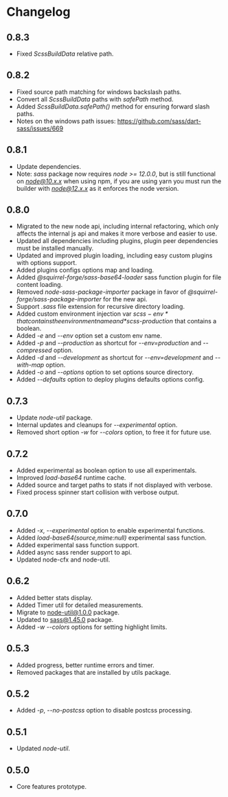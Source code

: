 # Changelog

## 0.8.3
 - Fixed *ScssBuildData* relative path.

## 0.8.2
 - Fixed source path matching for windows backslash paths.
 - Convert all *ScssBuildData* paths with *safePath* method. 
 - Added *ScssBuildData.safePath()* method for ensuring forward slash paths.
 - Notes on the windows path issues: https://github.com/sass/dart-sass/issues/669

## 0.8.1
 - Update dependencies.
 - Note: *sass* package now requires *node >= 12.0.0*, but is still functional on *node@10.x.x* when using npm, if you are using yarn you must run the builder with *node@12.x.x* as it enforces the node version.

## 0.8.0
 - Migrated to the new node api, including internal refactoring, which only affects the internal js api and makes it more verbose and easier to use.
 - Updated all dependencies including plugins, plugin peer dependencies must be installed manually.
 - Updated and improved plugin loading, including easy custom plugins with options support.
 - Added plugins configs options map and loading.
 - Added *@squirrel-forge/sass-base64-loader* sass function plugin for file content loading.
 - Removed *node-sass-package-importer* package in favor of *@squirrel-forge/sass-package-importer* for the new api.
 - Support *.sass* file extension for recursive directory loading.
 - Added custom environment injection var *$scss-env* that contains the environment name and *$scss-production* that contains a boolean.
 - Added *-e* and *--env* option set a custom env name.
 - Added *-p* and *--production* as shortcut for *--env=production* and *--compressed* option.
 - Added *-d* and *--development* as shortcut for *--env=development* and *--with-map* option.
 - Added *-o* and *--options* option to set options source directory.
 - Added *--defaults* option to deploy plugins defaults options config.

## 0.7.3
 - Update *node-util* package.
 - Internal updates and cleanups for *--experimental* option.
 - Removed short option *-w* for *--colors* option, to free it for future use.

## 0.7.2
 - Added experimental as boolean option to use all experimentals.
 - Improved *load-base64* runtime cache.
 - Added source and target paths to stats if not displayed with verbose.
 - Fixed process spinner start collision with verbose output.

## 0.7.0
 - Added *-x*, *--experimental* option to enable experimental functions.
 - Added *load-base64($source,$mime:null)* experimental sass function.
 - Added experimental sass function support.
 - Added async sass render support to api.
 - Updated node-cfx and node-util.

## 0.6.2
 - Added better stats display.
 - Added Timer util for detailed measurements.
 - Migrate to node-util@1.0.0 package.
 - Updated to sass@1.45.0 package.
 - Added *-w* *--colors* options for setting highlight limits.

## 0.5.3
 - Added progress, better runtime errors and timer.
 - Removed packages that are installed by utils package.

## 0.5.2
 - Added *-p*, *--no-postcss* option to disable postcss processing.

## 0.5.1
 - Updated *node-util*.

## 0.5.0
 - Core features prototype.
